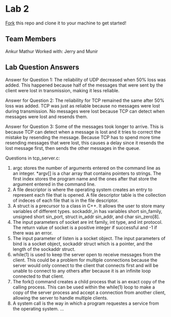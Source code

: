 # Lab 2
[Fork](https://docs.github.com/en/get-started/quickstart/fork-a-repo) this repo and clone it to your machine to get started!

## Team Members
Ankur Mathur
Worked with: Jerry and Munir

## Lab Question Answers

Answer for Question 1: 
The reliability of UDP decreased when 50% loss was added. This happened because half of the messages that were sent by the client were lost in
transmission, making it less reliable.

Answer for Question 2:
The reliability for TCP remained the same after 50% loss was added. TCP was just as reliable because no messages were lost during transmission. No messages were lost because TCP can detect when messages were lost and resends them. 

Answer for Question 3:
Some of the messages took longer to arrive. This is because TCP can detect when a message is lost and it tries to correct the mistake by resending the message. Because TCP has to spend more time resending messages that were lost, this causes a delay since it resends the lost message first, then sends the other messages in the queue. 

Questions in tcp_server.c:
1. argc stores the number of arguments entered on the command line as an integer. *argv[] is a char array that contains pointers to strings. The first index stores the program name and the ones after that store the argument entered in the command line.
2. A file descriptor is where the operating system creates an entry to represent each file that is opened. A file descriptor table is the collection of indeces of each file that is in the file descriptor.
3. A struct is a precursor to a class in C++. It allows the user to store many variables of different types. sockaddr_in has variables short sin_family, unsigned short sin_port, struct in_addr sin_addr, and char sin_zero[8]. 
4. The input parameters of socket are int family, int type, and int protocol. The return value of socket is a positive integer if successful and -1 if there was an error.
5. The input parameter of listen is a socket object. The input parameters of bind is a socket object, sockaddr struct which is a pointer, and the length of the sockaddr struct.
6. while(1) is used to keep the server open to receive messages from the client. This could be a problem for multiple connections because the server would only connect to the client that connects first and will be unable to connect to any others after because it is an infinite loop connected to that client.
7. The fork() command creates a child process that is an exact copy of the calling process. This can be used within the while(1) loop to make a copy of the server process and accept a connection from another client, allowing the server to handle multiple clients.
8. A system call is the way in which a program requestes a service from the operating system. 
...
